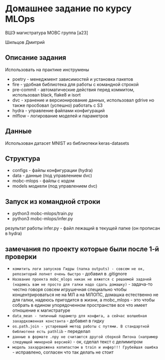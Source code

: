 # Домашнее задание по курсу MLOps

ВШЭ магистратура МОВС группа [a23]

Шильцов Дмитрий

## Описание задания

Использовать на практике инструмены
- poetry - менеджмент зависимостей и установка пакетов
- fire - удобная библиотека для работы с командной строкой
- pre-commit - автоматические действия перед коммитом, использовал black, flake8 и isort
- dvc - хранение и версионирование данных, использовал gdrive но также просбовал (успешно) работать с S3
- hydra - управление файлами конфигураций
- mlflow - логирование моделей и параметров


## Данные

Использован датасет MNIST из библиотеки keras-datasets

## Структура

- configs - файлы конфигурации (hydra)
- data - данные (под управлением dvc)
- mobc-mlops - файлы с кодом
- models модкели (под управлением dvc)

## Запуск из командной строки

- python3 mobc-mlops/train.py
- python3 mobc-mlops/infer.py

результат работы infer.py - файл лежащий в текущей папке (он прописан в hydra)


## замечания по проекту которые были после 1-й проверки

- `комитить логи запусков Гидры (папка outputs) - совсем не ок, репозиторий лопнет очень быстро` - добавил в .gitignore
- `Название проекта mobc_mlops никак не вяжется с решаемой задачей (надеюсь вам не просто для галки надо сдать домашку)` - задача-то честно говоря совсем игрушечная специально чтобы концентрироваться не на МЛ а на МЛОПС, домашка естественно не для галки, надеюсь пригодится в жизни, а mobc_mlops - это чтобы собрать в едином упорядоченном пространстве все что имеет отношение к магистратуре
- `data_mean - типичный параметр для конфига, а сейчас волшебная захардкоженная константа` - добавил в гидку
- `os.path.join - устаревший метод работы с путями. В стандартной библиотеке есть pathlib` - переделал
- `данные в формате .npy не считаются другой сборкой Питона (например следующей минорной версией)` - ок, сделал текст с делимитром
- `модель захардкожена копипастом в train и инфер!!! Грубейшая ошибка` - исправлено, согласен что так делать не стоит

